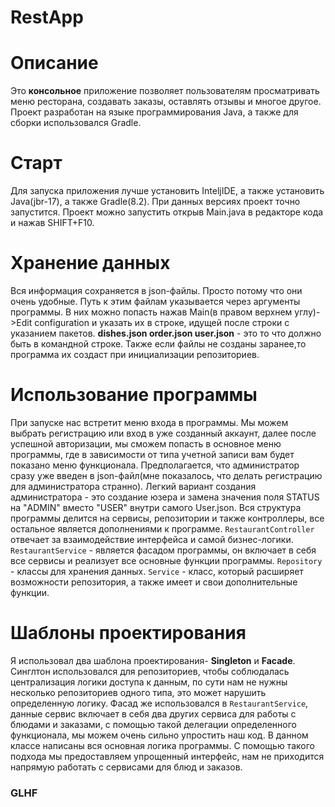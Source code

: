 # RestApp

# Описание


Это **консольное** приложение позволяет пользователям просматривать меню ресторана, создавать заказы, оставлять отзывы и многое другое. Проект разработан на языке программирования Java, а также для сборки использовался Gradle. 

# Старт
Для запуска приложения лучше установить InteljIDE, а также установить Java(jbr-17), а также Gradle(8.2). При данных версиях проект точно запустится.
Проект можно запустить открыв Main.java в редакторе кода и нажав SHIFT+F10.
# Хранение данных
Вся информация сохраняется в json-файлы. Просто потому что они очень удобные. Путь к этим файлам указывается через аргументы программы. В них можно попасть нажав Main(в правом верхнем углу)->Edit configuration и указать их в строке, идущей после строки с указанием пакетов.
**dishes.json order.json user.json** - это то что должно быть в командной строке. Также если файлы не созданы заранее,то программа их создаст при инициализации репозиториев.
# Использование программы
При запуске нас встретит меню входа в программы. Мы можем выбрать регистрацию или вход в уже созданный аккаунт, далее после успешной авторизации, мы сможем попасть в основное меню программы, где в зависимости от типа учетной записи вам будет показано меню функционала.
Предполагается, что администратор сразу уже введен в json-файл(мне показалось, что делать регистрацию для администратора странно). Легкий вариант создания администратора - это создание юзера и замена значения поля STATUS на "ADMIN" вместо "USER" внутри самого User.json.
Вся структура программы делится на сервисы, репозитории и также контроллеры, все остальное является дополнениями к программе. `RestaurantController` отвечает за взаимодействие интерфейса и самой бизнес-логики. `RestaurantService` - является фасадом программы, он включает в себя все сервисы и реализует все основные функции программы. `Repository` - классы для хранения данных. `Service` - класс, который расширяет возможности репозитория, а также имеет и свои дополнительные функции.
# Шаблоны проектирования
Я использовал два шаблона проектирования- **Singleton** и **Facade**. Синглтон использовался для репозиториев, чтобы соблюдалась централизация логики доступа к данным, по сути нам не нужны несколько репозиториев одного типа, это может нарушить определенную логику.
Фасад же использовался в `RestaurantService`, данные сервис включает в себя два других сервиса для работы с блюдами и заказами, с помощью такой делегации определенного функционала, мы можем очень сильно упростить наш код. В данном классе написаны вся основная логика программы. С помощью такого подхода мы предоставляем упрощенный интерфейс, нам не приходится напрямую работать с сервисами для блюд и заказов.
### GLHF


